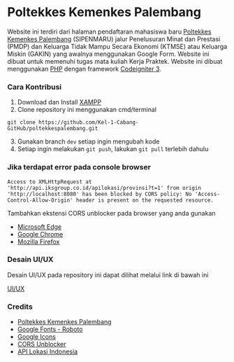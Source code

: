 # Poltekkes Kemenkes Palembang

Website ini terdiri dari halaman pendaftaran mahasiswa baru [Poltekkes Kemenkes Palembang](https://poltekkespalembang.ac.id/) (SIPENMARU) jalur Penelusuran Minat dan Prestasi (PMDP) dan Keluarga Tidak Mampu Secara Ekonomi (KTMSE) atau Keluarga Miskin (GAKIN) yang awalnya menggunakan Google Form. Website ini dibuat untuk memenuhi tugas mata kuliah Kerja Praktek. Website ini dibuat menggunakan [PHP](https://www.php.net/) dengan framework [Codeigniter 3](https://www.codeigniter.com/download).

### Cara Kontribusi

1. Download dan Install [XAMPP](https://www.apachefriends.org/download.html)
2. Clone repository ini menggunakan cmd/terminal

```
git clone https://github.com/Kel-1-Cabang-GitHub/poltekkespalembang.git
```

3. Gunakan branch `dev` setiap ingin mengubah kode
4. Setiap ingin melakukan `git push`, lakukan `git pull` terlebih dahulu

### Jika terdapat error pada console browser

```
Access to XMLHttpRequest at 'http://api.iksgroup.co.id/apilokasi/provinsi?t=1' from origin 'http://localhost:8080' has been blocked by CORS policy: No 'Access-Control-Allow-Origin' header is present on the requested resource.
```

Tambahkan ekstensi CORS unblocker pada browser yang anda gunakan

- [Microsoft Edge](https://microsoftedge.microsoft.com/addons/detail/cors-unblock/hkjklmhkbkdhlgnnfbbcihcajofmjgbh)
- [Google Chrome](https://chrome.google.com/webstore/detail/cors-unblock/lfhmikememgdcahcdlaciloancbhjino/)
- [Mozilla Firefox](https://addons.mozilla.org/en-US/firefox/addon/cors-unblock/)

### Desain UI/UX

Desain UI/UX pada repository ini dapat dilihat melalui link di bawah ini

[UI/UX](https://www.figma.com/file/BmzCaE3g6ZDkJtRu3lTQeL/Pendaftaran-Mahasiswa-Poltekkes?node-id=0%3A1)

### Credits

- [Poltekkes Kemenkes Palembang](https://poltekkespalembang.ac.id/)
- [Google Fonts - Roboto](https://fonts.google.com/specimen/Roboto?query=roboto)
- [Google Icons](https://fonts.google.com/icons)
- [CORS Unblocker](https://add0n.com/access-control.html)
- [API Lokasi Indonesia](https://dev.farizdotid.com/api/daerahindonesia/)
